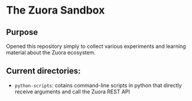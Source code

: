 # The Zuora Sandbox

## Purpose

Opened this repository simply to collect various experiments and learning material about the Zuora ecosystem.

## Current directories:

- `python-scripts`: cotains command-line scripts in python that directly receive arguments and call the Zuora REST API
